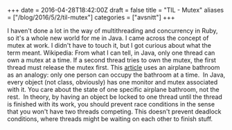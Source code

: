 +++
date = 2016-04-28T18:42:00Z
draft = false
title = "TIL - Mutex"
aliases = ["/blog/2016/5/2/til-mutex"]
categories = ["avsnitt"]
+++

I haven't done a lot in the way of multithreading and concurrency in Ruby, so it's a whole new world for me in Java.
I came across the concept of mutex at work. I didn't have to touch it, but I got curious about what the term meant.
Wikipedia:
From what I can tell, in Java, only one thread can own a mutex at a time. If a second thread tries to own the mutex, the first thread must release the mutex first. This [article](http://www.javaworld.com/article/2076797/java-concurrency/programming-java-threads-in-the-real-world--part-2.html)&nbsp;uses an airplane bathroom as an analogy: only one person can occupy the bathroom at a time.&nbsp;
In Java, every object (not class, obviously)&nbsp;has one monitor and mutex associated with it. You care about the state of one specific airplane bathroom, not the rest.&nbsp;
In theory, by having an object be locked to one thread until the thread is finished with its work, you should prevent race conditions in the sense that you won't have two threads competing. This doesn't prevent deadlock conditions, where threads might be waiting on each other to finish stuff.&nbsp;

